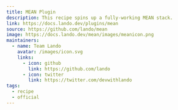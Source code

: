 ```yaml
---
title: MEAN Plugin
description: This recipe spins up a fully-working MEAN stack.
link: https://docs.lando.dev/plugins/mean
source: https://github.com/lando/mean
image: https://docs.lando.dev/mean/images/meanicon.png
maintainers:
  - name: Team Lando
    avatar: /images/icon.svg
    links:
      - icon: github
        link: https://github.com/lando
      - icon: twitter
        link: https://twitter.com/devwithlando
tags:
  - recipe
  - official
---
```


